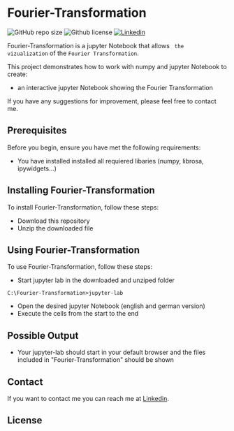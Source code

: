 # Fourier-Transformation

![GitHub repo size](https://img.shields.io/github/repo-size/Salman-F/Fourier-Transformation)
![Github license](https://img.shields.io/github/license/Salman-F/Fourier-Transformation) 
[![Linkedin](https://img.shields.io/badge/LinkedIn-0077B5?&logo=linkedin&logoColor=white)](https://www.linkedin.com/)

Fourier-Transformation is a jupyter Notebook that allows
` the vizualization` of the `Fourier Transformation`.

This project demonstrates how to work with numpy and jupyter Notebook to create:
  - an interactive jupyter Notebook showing the Fourier Transformation

If you have any suggestions for improvement, please feel free to contact me.

## Prerequisites

Before you begin, ensure you have met the following requirements:
* You have installed installed all requiered libaries (numpy, librosa, ipywidgets...)

## Installing Fourier-Transformation

To install Fourier-Transformation, follow these steps:

* Download this repository
* Unzip the downloaded file

## Using Fourier-Transformation

To use Fourier-Transformation, follow these steps:

* Start jupyter lab in the downloaded and unziped folder
```
C:\Fourier-Transformation>jupyter-lab
```
* Open the desired jupyter Notebook (english and german version)
* Execute the cells from the start to the end

## Possible Output

* Your jupyter-lab should start in your default browser and the files included in "Fourier-Transformation" should be shown

## Contact

If you want to contact me you can reach me at [Linkedin](https://www.linkedin.com/).

## License

